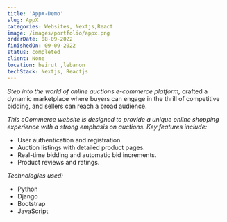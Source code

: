 ```yaml
---
title: 'AppX-Demo'
slug: AppX
categories: Websites, Nextjs,React
image: /images/portfolio/appx.png
orderDate: 08-09-2022
finishedOn: 09-09-2022
status: completed
client: None
location: beirut ,lebanon
techStack: Nextjs, Reactjs
---
```

<p><i>Step into the world of online auctions e-commerce platform,</i> crafted a dynamic marketplace where buyers can engage in the thrill of competitive bidding, and sellers can reach a broad audience. </p>

<p><i>This eCommerce website is designed to provide a unique online shopping experience with a strong emphasis on auctions. Key features include:</i>  </p>

<ul>
	<li>User authentication and registration.</li>
	<li>Auction listings with detailed product pages.</li>
    <li>Real-time bidding and automatic bid increments.</li>
    <li>Product reviews and ratings.</li>
	
</ul>

<p><i>Technologies used:</i>  </p>
<ul>
	<li>Python</li>
	<li>Django</li>
    <li>Bootstrap</li>
    <li>JavaScript</li>
	
</ul>